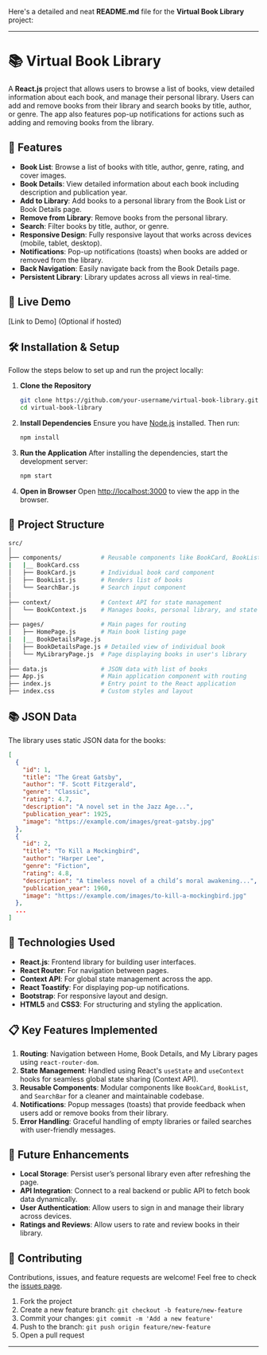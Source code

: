 Here's a detailed and neat **README.md** file for the **Virtual Book Library** project:

---

# 📚 Virtual Book Library

A **React.js** project that allows users to browse a list of books, view detailed information about each book, and manage their personal library. Users can add and remove books from their library and search books by title, author, or genre. The app also features pop-up notifications for actions such as adding and removing books from the library.

## 🌟 Features
- **Book List**: Browse a list of books with title, author, genre, rating, and cover images.
- **Book Details**: View detailed information about each book including description and publication year.
- **Add to Library**: Add books to a personal library from the Book List or Book Details page.
- **Remove from Library**: Remove books from the personal library.
- **Search**: Filter books by title, author, or genre.
- **Responsive Design**: Fully responsive layout that works across devices (mobile, tablet, desktop).
- **Notifications**: Pop-up notifications (toasts) when books are added or removed from the library.
- **Back Navigation**: Easily navigate back from the Book Details page.
- **Persistent Library**: Library updates across all views in real-time.

## 🚀 Live Demo
[Link to Demo] (Optional if hosted)

## 🛠️ Installation & Setup

Follow the steps below to set up and run the project locally:

1. **Clone the Repository**
   ```bash
   git clone https://github.com/your-username/virtual-book-library.git
   cd virtual-book-library
   ```

2. **Install Dependencies**
   Ensure you have [Node.js](https://nodejs.org/) installed. Then run:
   ```bash
   npm install
   ```

3. **Run the Application**
   After installing the dependencies, start the development server:
   ```bash
   npm start
   ```

4. **Open in Browser**
   Open [http://localhost:3000](http://localhost:3000) to view the app in the browser.



## 📂 Project Structure

```bash
src/
│
├── components/           # Reusable components like BookCard, BookList, SearchBar
|   |__ BookCard.css
│   ├── BookCard.js       # Individual book card component
│   ├── BookList.js       # Renders list of books
│   └── SearchBar.js      # Search input component
│
├── context/              # Context API for state management
│   └── BookContext.js    # Manages books, personal library, and state actions
│
├── pages/                # Main pages for routing
│   ├── HomePage.js       # Main book listing page
|   |__ BookDetailsPage.js
│   ├── BookDetailsPage.js # Detailed view of individual book
│   └── MyLibraryPage.js  # Page displaying books in user's library
│
├── data.js               # JSON data with list of books
├── App.js                # Main application component with routing
├── index.js              # Entry point to the React application
├── index.css             # Custom styles and layout
```

## 📚 JSON Data

The library uses static JSON data for the books:

```json
[
  {
    "id": 1,
    "title": "The Great Gatsby",
    "author": "F. Scott Fitzgerald",
    "genre": "Classic",
    "rating": 4.7,
    "description": "A novel set in the Jazz Age...",
    "publication_year": 1925,
    "image": "https://example.com/images/great-gatsby.jpg"
  },
  {
    "id": 2,
    "title": "To Kill a Mockingbird",
    "author": "Harper Lee",
    "genre": "Fiction",
    "rating": 4.8,
    "description": "A timeless novel of a child’s moral awakening...",
    "publication_year": 1960,
    "image": "https://example.com/images/to-kill-a-mockingbird.jpg"
  },
  ...
]
```

## 🔧 Technologies Used

- **React.js**: Frontend library for building user interfaces.
- **React Router**: For navigation between pages.
- **Context API**: For global state management across the app.
- **React Toastify**: For displaying pop-up notifications.
- **Bootstrap**: For responsive layout and design.
- **HTML5** and **CSS3**: For structuring and styling the application.

## 📋 Key Features Implemented

1. **Routing**: Navigation between Home, Book Details, and My Library pages using `react-router-dom`.
2. **State Management**: Handled using React's `useState` and `useContext` hooks for seamless global state sharing (Context API).
3. **Reusable Components**: Modular components like `BookCard`, `BookList`, and `SearchBar` for a cleaner and maintainable codebase.
4. **Notifications**: Popup messages (toasts) that provide feedback when users add or remove books from their library.
5. **Error Handling**: Graceful handling of empty libraries or failed searches with user-friendly messages.

## 🔄 Future Enhancements

- **Local Storage**: Persist user’s personal library even after refreshing the page.
- **API Integration**: Connect to a real backend or public API to fetch book data dynamically.
- **User Authentication**: Allow users to sign in and manage their library across devices.
- **Ratings and Reviews**: Allow users to rate and review books in their library.

## 🤝 Contributing

Contributions, issues, and feature requests are welcome! Feel free to check the [issues page](https://github.com/your-username/virtual-book-library/issues).

1. Fork the project
2. Create a new feature branch: `git checkout -b feature/new-feature`
3. Commit your changes: `git commit -m 'Add a new feature'`
4. Push to the branch: `git push origin feature/new-feature`
5. Open a pull request


---
